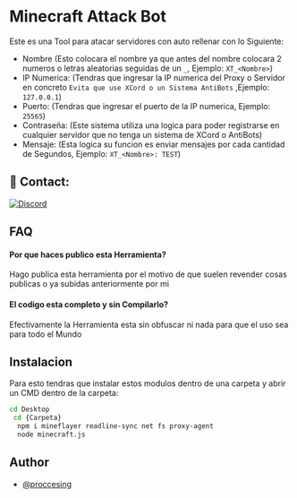 
# Minecraft Attack Bot

Este es una Tool para atacar servidores con auto rellenar con lo Siguiente:

- Nombre (Esto colocara el nombre ya que antes del nombre colocara 2 numeros o letras aleatorias seguidas de un `_`, Ejemplo: `XT_<Nombre>`)
- IP Numerica: (Tendras que ingresar la IP numerica del Proxy o Servidor en concreto `Evita que use XCord o un Sistema AntiBots` ,Ejemplo: `127.0.0.1`)
- Puerto: (Tendras que ingresar el puerto de la IP numerica, Ejemplo: `25565`)
- Contraseña: (Este sistema utiliza una logica para poder registrarse en cualquier servidor que no tenga un sistema de XCord o AntiBots)
- Mensaje: (Esta logica su funcion es enviar mensajes por cada cantidad de Segundos, Ejemplo: `XT_<Nombre>: TEST`)

## 🔗 Contact:
[![Discord](https://img.shields.io/badge/Discord-0d3fab?style=for-the-badge&logo=Discord&logoColor=Blue)](https://discord.gg/pa7YhPVdMM)


## FAQ

#### Por que haces publico esta Herramienta?
Hago publica esta herramienta por el motivo de que suelen revender cosas publicas o ya subidas anteriormente por mi

#### El codigo esta completo y sin Compilarlo?

Efectivamente la Herramienta esta sin obfuscar ni nada para que el uso sea para todo el Mundo


## Instalacion

Para esto tendras que instalar estos modulos dentro de una carpeta
y abrir un CMD dentro de la carpeta:
```bash
cd Desktop
 cd {Carpeta}
  npm i mineflayer readline-sync net fs proxy-agent
  node minecraft.js
```
## Author

- [@proccesing](https://www.github.com/proccesing)

